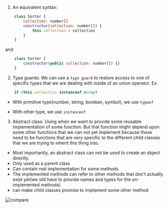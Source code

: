 1. An equivalent syntax:
```js
    class Sorter {
        collection: number[]
        constructor(collection: number[]) {
            this.collection = collection
        }
    }
```

and

```js
    class Sorter {
        constructor(public collection: number[]) {}
    }
```

2. Type guards: We can use a `type guard` to restore access to one of specific types that we are dealing with inside of an union operator.
Ex:
```js
    if (this.collection instanceof Array)
```

- With primitive type(number, string, boolean, symbol), we use `typeof`

- With other type, we use `instanceof`

3. Abstract class: Using when we want to provide some reusable implementation of some function. But that function might depend upon some other functions that we can not yet implement because these need to be functions that are very specific to the different child classes that we are trying to inherit this thing into.

- Most importantly, an abstract class can not be used to create an object directly.
- Only used as a parent class
- Can contain real implementation for some methods
- The implemented methods can refer to other methods that don't actually exist yet(we still have to provide names and types for the un-implemented methods)
- can make child classes promise to implement some other method

![compare](https://github.com/haivx/ez-typescript/tree/main/sort/interfacevsabstract.png?raw=true)